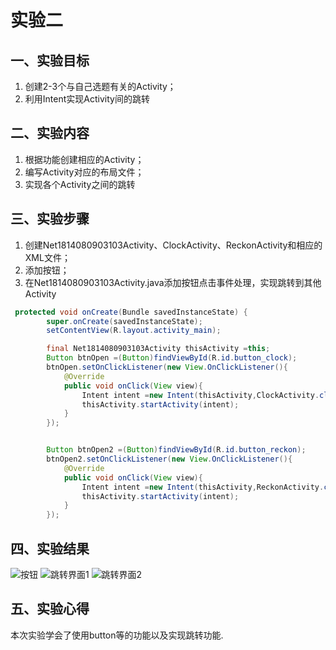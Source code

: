 # 实验二
## 一、实验目标
1. 创建2-3个与自己选题有关的Activity；
2. 利用Intent实现Activity间的跳转

## 二、实验内容
1. 根据功能创建相应的Activity；
2. 编写Activity对应的布局文件；
3. 实现各个Activity之间的跳转

## 三、实验步骤
1. 创建Net1814080903103Activity、ClockActivity、ReckonActivity和相应的XML文件；
2. 添加按钮；
3. 在Net1814080903103Activity.java添加按钮点击事件处理，实现跳转到其他Activity
```java
 protected void onCreate(Bundle savedInstanceState) {
        super.onCreate(savedInstanceState);
        setContentView(R.layout.activity_main);

        final Net1814080903103Activity thisActivity =this;
        Button btnOpen =(Button)findViewById(R.id.button_clock);
        btnOpen.setOnClickListener(new View.OnClickListener(){
            @Override
            public void onClick(View view){
                Intent intent =new Intent(thisActivity,ClockActivity.class);
                thisActivity.startActivity(intent);
            }
        });


        Button btnOpen2 =(Button)findViewById(R.id.button_reckon);
        btnOpen2.setOnClickListener(new View.OnClickListener(){
            @Override
            public void onClick(View view){
                Intent intent =new Intent(thisActivity,ReckonActivity.class);
                thisActivity.startActivity(intent);
            }
        });
```
## 四、实验结果
![按钮](https://github.com/1814080903103/android-labs-2020/blob/master/students/net1814080903103/lab2.png)
![跳转界面1](https://github.com/1814080903103/android-labs-2020/blob/master/students/net1814080903103/lab3.png)
![跳转界面2](https://github.com/1814080903103/android-labs-2020/blob/master/students/net1814080903103/lab4.png)

## 五、实验心得
本次实验学会了使用button等的功能以及实现跳转功能.
